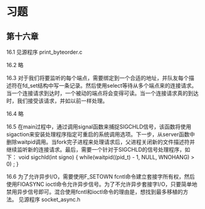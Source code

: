 # 习题

## 第十六章

16.1 见源程序 print_byteorder.c

16.2 略

16.3 对于我们将要监听的每个端点，需要绑定到一个合适的地址，并队友每个描述符在fd_set结构中写一条记录。然后使用select等待从多个端点来的连接请求。当一个连接请求到达时，一个被动的端点将会变得可读。当一个连接请求真的到达时，我们接受该请求，并如以前一样处理。

16.4 略

16.5 在main过程中，通过调用signal函数来捕捉SIGCHLD信号，该函数将使用sigaction来安装处理程序指定可重启的系统调用选项。下一步，从server函数中删除waitpid调用。当fork完子进程来处理请求后，父进程关闭新的文件描述符并继续监听新的连接请求。最后，需要一个针对于SIGCHLD的信号处理程序，如下：
    void sigchld(int signo)
    {
        while(waitpid((pid_t) - 1, NULL, WNOHANG) > 0)
            ;
    }

16.6 为了允许异步I/O，需要使用F_SETOWN fcntl命令建立套接字所有权，然后使用FIOASYNC ioctl命令允许异步信号。为了不允许异步套接字I/O，只要简单地禁用异步信号即可。混合使用fcntl和ioctl命令的理由是，想找到最多移植的方法。
    见源程序 socket_async.h
